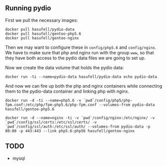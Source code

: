 ## Running pydio

First we pull the necessary images:
```
docker pull hasufell/pydio-data
docker pull hasufell/gentoo-php5.6
docker pull hasufell/gentoo-nginx
```

Then we may want to configure these in `config/php5.6` and `config/nginx`.
We have to make sure that php and nginx run with the group `www`, so that they
have both access to the pydio data files we are going to set up.

Now we create the data volume that holds the pydio data:
```
docker run -ti --name=pydio-data hasufell/pydio-data echo pydio-data
```

And now we can fire up both the php and nginx containers while connecting
them to the pydio-data container and linking php with nginx.
```
docker run -d -ti --name=php5.6 -v `pwd`/config/php5/php-fpm.conf:/etc/php/fpm-php5.6/php-fpm.conf --volumes-from pydio-data hasufell/gentoo-php5.6

docker run -d --name=nginx -ti -v `pwd`/config/nginx:/etc/nginx/ -v `pwd`/config/ssl/certs:/etc/ssl/certs/ -v `pwd`/config/ssl/auth:/etc/ssl/auth/ --volumes-from pydio-data -p 80:80 -p 443:443 --link php5.6:php56 hasufell/gentoo-nginx
```

## TODO

* mysql
